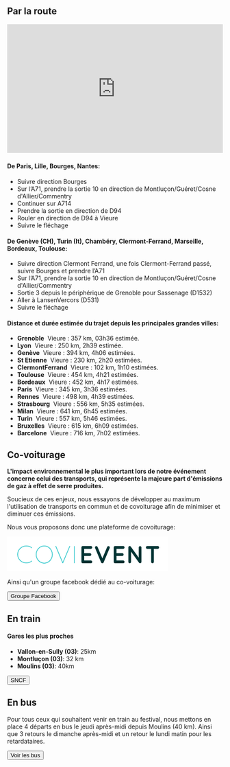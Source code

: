 ## Par la route

<iframe ng-if="!offline" src="https://www.google.com/maps/embed?pb=!1m18!1m12!1m3!1d351543.88641214976!2d2.5947436516267013!3d46.49946713979648!2m3!1f0!2f0!3f0!3m2!1i1024!2i768!4f13.1!3m3!1m2!1s0x47f095bc5f3b0617%3A0xfe9754c6cb777592!2s03430+Vieure!5e0!3m2!1sfr!2sfr!4v1466720428320"
        width="100%" height="300" frameborder="0" style="border:0">
</iframe>

#### De Paris, Lille, Bourges, Nantes:
- Suivre direction Bourges
- Sur l’A71, prendre la sortie 10 en direction de Montluçon/Guéret/Cosne d'Allier/Commentry
- Continuer sur A714
- Prendre la sortie en direction de D94
- Rouler en direction de D94 à Vieure
- Suivre le fléchage

#### De Genève (CH), Turin (It), Chambéry, Clermont­-Ferrand, Marseille, Bordeaux, Toulouse:
- Suivre direction Clermont Ferrand, une fois Clermont­-Ferrand passé, suivre Bourges et prendre l’A71
- Sur l’A71, prendre la sortie 10 en direction de Montluçon/Guéret/Cosne d'Allier/Commentry
- Sortie 3 depuis le périphérique de Grenoble pour Sassenage (D1532)
- Aller à Lans­en­Vercors (D531)
- Suivre le fléchage

#### Distance et durée estimée du trajet depuis les principales grandes villes:

*   **Grenoble** ­ Vieure : 357 km, 03h36 estimée.
*   **Lyon** ­ Vieure : 250 km, 2h39 estimée.
*   **Genève** ­ Vieure : 394 km, 4h06 estimées.
*   **St Etienne** ­ Vieure : 230 km, 2h20 estimées.
*   **Clermont­Ferrand** ­ Vieure : 102 km, 1h10 estimées.
*   **Toulouse** ­ Vieure : 454 km, 4h21 estimées.
*   **Bordeaux** ­ Vieure : 452 km, 4h17 estimées.
*   **Paris** ­ Vieure : 345 km, 3h36 estimées.
*   **Rennes** ­ Vieure : 498 km, 4h39 estimées.
*   **Strasbourg** ­ Vieure : 556 km, 5h35 estimées.
*   **Milan** ­ Vieure : 641 km, 6h45 estimées.
*   **Turin** ­ Vieure : 557 km, 5h46 estimées.
*   **Bruxelles** ­ Vieure : 615 km, 6h09 estimées.
*   **Barcelone** ­ Vieure : 716 km, 7h02 estimées.

## Co-voiturage

**L'impact environnemental le plus important lors de notre événement concerne celui des transports, qui représente la majeure part d'émissions de gaz à effet de serre produites.**

Soucieux de ces enjeux, nous essayons de développer au maximum l'utilisation de transports en commun et de covoiturage afin de minimiser et diminuer ces émissions. 

Nous vous proposons donc une plateforme de covoiturage:

[![covievent](images/infos/covievent-logo.png)](https://www.covievent.org/covoiturage/hadra-trance-festival-10-1/bd44ecdfc94608e8d7b0398f6358555a)

Ainsi qu'un groupe facebook dédié au co-voiturage:

<button class="button button-calm button-outline button-social button-small icon-left ion-social-facebook" ng-click="vm.open('https://www.facebook.com/groups/108859486206264/')">Groupe Facebook</button>

## En train

#### Gares les plus proches

* **Vallon-en-Sully (03)**: 25km
* **Montluçon (03)**: 32 km
* **Moulins (03)**: 40km

<button class="button button-calm button-outline button-small" ng-click="vm.open('http://www.voyages-sncf.com/')">SNCF</button>

## En bus

Pour tous ceux qui souhaitent venir en train au festival, nous mettons en place 4 départs en bus le jeudi après-midi depuis Moulins (40 km).
Ainsi que 3 retours le dimanche après-midi et un retour le lundi matin pour les retardataires.

<button class="button button-calm button-outline button-small" ng-click="vm.open('http://www.hadra.net/shop/new/category.php?id_category=6')">Voir les bus</button>
